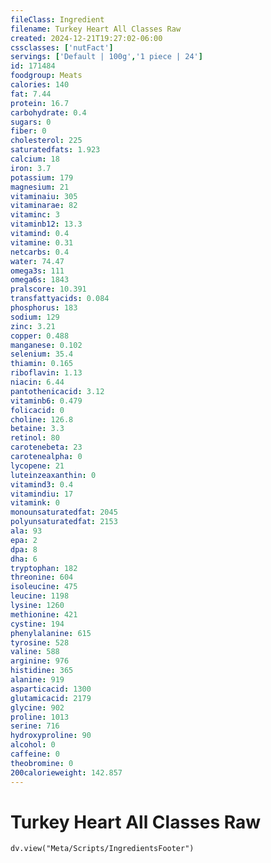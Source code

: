 ```yaml
---
fileClass: Ingredient
filename: Turkey Heart All Classes Raw
created: 2024-12-21T19:27:02-06:00
cssclasses: ['nutFact']
servings: ['Default | 100g','1 piece | 24']
id: 171484
foodgroup: Meats
calories: 140
fat: 7.44
protein: 16.7
carbohydrate: 0.4
sugars: 0
fiber: 0
cholesterol: 225
saturatedfats: 1.923
calcium: 18
iron: 3.7
potassium: 179
magnesium: 21
vitaminaiu: 305
vitaminarae: 82
vitaminc: 3
vitaminb12: 13.3
vitamind: 0.4
vitamine: 0.31
netcarbs: 0.4
water: 74.47
omega3s: 111
omega6s: 1843
pralscore: 10.391
transfattyacids: 0.084
phosphorus: 183
sodium: 129
zinc: 3.21
copper: 0.488
manganese: 0.102
selenium: 35.4
thiamin: 0.165
riboflavin: 1.13
niacin: 6.44
pantothenicacid: 3.12
vitaminb6: 0.479
folicacid: 0
choline: 126.8
betaine: 3.3
retinol: 80
carotenebeta: 23
carotenealpha: 0
lycopene: 21
luteinzeaxanthin: 0
vitamind3: 0.4
vitamindiu: 17
vitamink: 0
monounsaturatedfat: 2045
polyunsaturatedfat: 2153
ala: 93
epa: 2
dpa: 8
dha: 6
tryptophan: 182
threonine: 604
isoleucine: 475
leucine: 1198
lysine: 1260
methionine: 421
cystine: 194
phenylalanine: 615
tyrosine: 528
valine: 588
arginine: 976
histidine: 365
alanine: 919
asparticacid: 1300
glutamicacid: 2179
glycine: 902
proline: 1013
serine: 716
hydroxyproline: 90
alcohol: 0
caffeine: 0
theobromine: 0
200calorieweight: 142.857
---
```


# Turkey Heart All Classes Raw

```dataviewjs
dv.view("Meta/Scripts/IngredientsFooter")
```